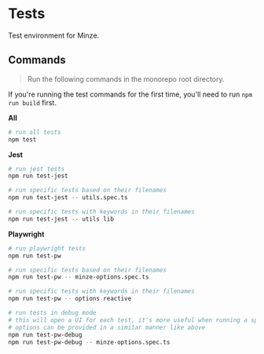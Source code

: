 # Tests

Test environment for Minze.

## Commands

> Run the following commands in the monorepo root directory.

If you're running the test commands for the first time, you'll need to run `npm run build` first.

**All**

```bash
# run all tests
npm test
```

**Jest**

```bash
# run jest tests
npm run test-jest

# run specific tests based on their filenames
npm run test-jest -- utils.spec.ts

# run specific tests with keywords in their filenames
npm run test-jest -- utils lib
```

**Playwright**

```bash
# run playwright tests
npm run test-pw

# run specific tests based on their filenames
npm run test-pw -- minze-options.spec.ts

# run specific tests with keywords in their filenames
npm run test-pw -- options reactive

# run tests in debug mode
# this will open a UI for each test, it's more useful when running a specific test
# options can be provided in a similar manner like above
npm run test-pw-debug
npm run test-pw-debug -- minze-options.spec.ts
```
